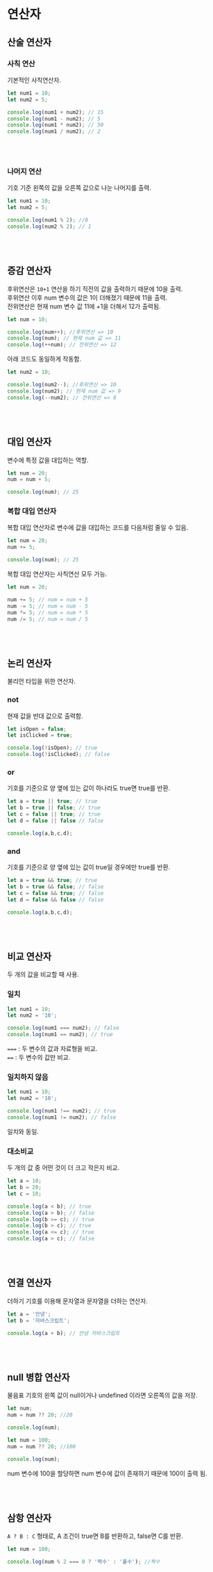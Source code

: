 # 연산자

## 산술 연산자


### 사칙 연산

기본적인 사칙연산자.

```js
let num1 = 10;
let num2 = 5;

console.log(num1 + num2); // 15
console.log(num1 - num2); // 5
console.log(num1 * num2); // 50
console.log(num1 / num2); // 2
```

<br/><br/>

### 나머지 연산

기호 기준 왼쪽의 값을 오른쪽 값으로 나눈 나머지를 출력.

```js
let num1 = 10;
let num2 = 5;

console.log(num1 % 2); //0
console.log(num2 % 2); // 1
```

<br/>
<br/>

## 증감 연산자

후위연산은 `10+1` 연산을 하기 직전의 값을 출력하기 때문에 10을 출력. <br/>
후위연산 이후 num 변수의 값은 1이 더해졌기 때문에 11을 출력. <br/>
전위연산은 현재 num 변수 값 11에 +1을 더해서 12가 출력됨.

```js
let num = 10;

console.log(num++); //후위연산 => 10
console.log(num); // 현재 num 값 => 11
console.log(++num); // 전위연산 => 12
```

아래 코드도 동일하게 작동함.

```js
let num2 = 10;

console.log(num2--); //후위연산 => 10
console.log(num2); // 현재 num 값 => 9
console.log(--num2); // 전위연산 => 8
```

<br/><br/>

## 대입 연산자

변수에 특정 값을 대입하는 역할.

```js
let num = 20;
num = num + 5;

console.log(num); // 25
```

### 복합 대입 연산자

복합 대입 연산자로 변수에 값을 대입하는 코드를 다음처럼 줄일 수 있음.
```js
let num = 20;
num += 5;

console.log(num); // 25
```

복합 대입 연산자는 사칙연산 모두 가능.

```js
let num = 20;

num += 5; // num = num + 5
num -= 5; // num = num - 5
num *= 5; // num = num * 5
num /= 5; // num = num / 5
```

<br/><br/>

## 논리 연산자

불리언 타입을 위한 연산자. <br/>

### not

현재 값을 반대 값으로 출력함.

```js
let isOpen = false;
let isClicked = true;

console.log(!isOpen); // true
console.log(!isClicked); // false
```

### or

기호를 기준으로 양 옆에 있는 값이 하나라도 true면 true를 반환.

```js
let a = true || true; // true
let b = true || false; // true
let c = false || true; // true
let d = false || false // false

console.log(a,b,c,d);
```

### and

기호를 기준으로 양 옆에 있는 값이 true일 경우에만 true를 반환.

```js
let a = true && true; // true
let b = true && false; // false
let c = false && true; // false
let d = false && false // false

console.log(a,b,c,d);
```

<br/><br/>

## 비교 연산자

두 개의 값을 비교할 때 사용.

### 일치

```js
let num1 = 10;
let num2 = '10';

console.log(num1 === num2); // false
console.log(num1 == num2); // true
```

`===` : 두 변수의 값과 자료형을 비교. <br/>
`==` : 두 변수의 값만 비교.

### 일치하지 않음

```js
let num1 = 10;
let num2 = '10';

console.log(num1 !== num2); // true
console.log(num1 != num2); // false
```

일치와 동일.

### 대소비교

두 개의 값 중 어떤 것이 더 크고 작은지 비교.

```js
let a = 10;
let b = 20;
let c = 10;

console.log(a < b); // true
console.log(a > b); // false
console.log(b >= c); // true
console.log(b > c); // true
console.log(a <= c); // true
console.log(a > c); // false
```

<br/><br/>

## 연결 연산자

더하기 기호를 이용해 문자열과 문자열을 더하는 연산자.

```js
let a = '안녕';
let b = '자바스크립트';

console.log(a + b); // 안녕 자바스크립트
```

<br/><br/>

## null 병합 연산자

물음표 기호의 왼쪽 값이 null이거나 undefined 이라면 오른쪽의 값을 저장.

```js
let num;
num = num ?? 20; //20

console.log(num);
```

```js
let num = 100;
num = num ?? 20; //100

console.log(num);
```

num 변수에 100을 할당하면 num 변수에 값이 존재하기 때문에 100이 출력 됨.

<br/><br/>

## 삼항 연산자

`A ? B : C` 형태로, A 조건이 true면 B를 반환하고, false면 C를 반환.

```js
let num = 100;

console.log(num % 2 === 0 ? '짝수' : '홀수'); //짝수
```